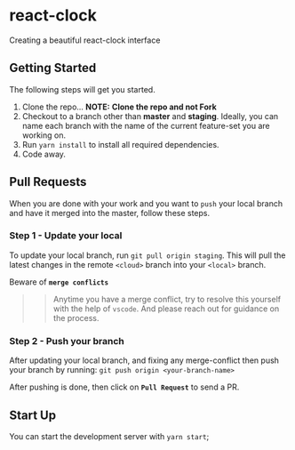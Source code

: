 # react-clock

Creating a beautiful react-clock interface


## Getting Started

The following steps will get you started.

1. Clone the repo... **NOTE:** **Clone the repo and not Fork**
2. Checkout to a branch other than **master** and **staging**. Ideally, you can name each branch with the name of the current feature-set you are working on.
3. Run `yarn install` to install all required dependencies.
4. Code away.

## Pull Requests

When you are done with your work and you want to `push` your local branch and have it merged into the master, follow these steps.

### Step 1 - Update your local

To update your local branch, run `git pull origin staging`. This will pull the latest changes in the remote `<cloud>` branch into your `<local>` branch.

Beware of **`merge conflicts`**

>> Anytime you have a merge conflict, try to resolve this yourself with the help of `vscode`. And please reach out for guidance on the process.

### Step 2 - Push your branch

After updating your local branch, and fixing any merge-conflict then push your branch by running: `git push origin <your-branch-name>`

After pushing is done, then click on **`Pull Request`** to send a PR.

## Start Up

You can start the development server with `yarn start`;
